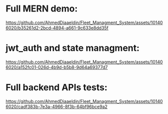 # Full MERN demo:
https://github.com/AhmedDiaaeldin/Fleet_Managment_System/assets/101406020/b35261d2-2bcd-4894-a661-9c633e8dd35f


# jwt_auth and state managment:
https://github.com/AhmedDiaaeldin/Fleet_Managment_System/assets/101406020/a152fc01-026d-4b9d-b5b8-9d64a69377d7


# Full backend APIs tests:
https://github.com/AhmedDiaaeldin/Fleet_Managment_System/assets/101406020/cadf383b-7e3a-4966-8f3b-64bf96bce9a2

